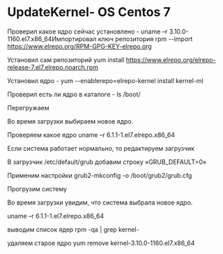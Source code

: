 # UpdateKernel- OS Centos 7

Проверил какое ядро сейчас установлено - uname –r 3.10.0-1160.el7.x86_64Импортировал ключ репозитория rpm --import https://www.elrepo.org/RPM-GPG-KEY-elrepo.org

Установил сам репозиторий yum install https://www.elrepo.org/elrepo-release-7.el7.elrepo.noarch.rpm

Установил ядро - yum --enablerepo=elrepo-kernel install kernel-ml

Проверил есть ли ядро в каталоге - ls /boot/

Перегружаем

Во время загрузки выбираем новое ядро.

Проверяем какое ядро uname –r 6.1.1-1.el7.elrepo.x86_64

Если система работает нормально, то редактируем загрузчик

В загрузчик /etc/default/grub добавим строку «GRUB_DEFAULT=0»

Применим настройки grub2-mkconfig -o /boot/grub2/grub.cfg

Прогрузим систему

Во время загрузки увидим, что система выбрала новое ядро.

uname –r 6.1.1-1.el7.elrepo.x86_64

выводим список ядер rpm -qa | grep kernel-

удаляем старое ядро yum remove kernel-3.10.0-1160.el7.x86_64
